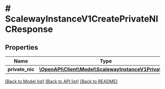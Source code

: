 # # ScalewayInstanceV1CreatePrivateNICResponse

## Properties

Name | Type | Description | Notes
------------ | ------------- | ------------- | -------------
**private_nic** | [**\OpenAPI\Client\Model\ScalewayInstanceV1PrivateNIC**](ScalewayInstanceV1PrivateNIC.md) |  | [optional]

[[Back to Model list]](../../README.md#models) [[Back to API list]](../../README.md#endpoints) [[Back to README]](../../README.md)
